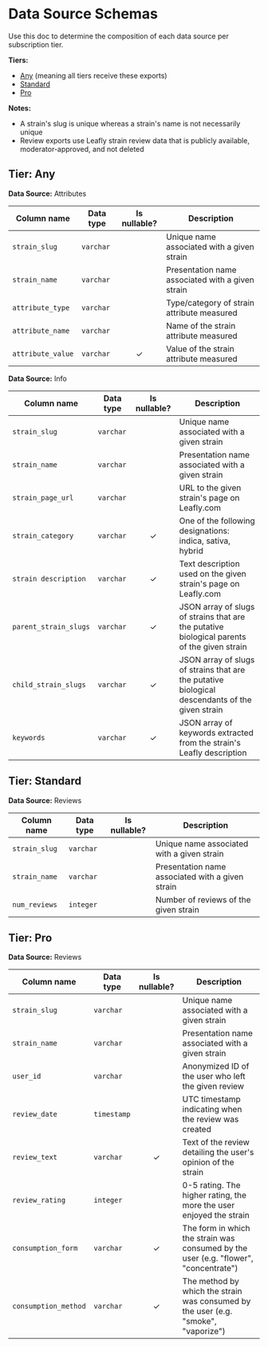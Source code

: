 # Data Source Schemas

Use this doc to determine the composition of each data source per subscription tier.

**Tiers:**
- [Any](#tier-any) (meaning all tiers receive these exports)
- [Standard](#tier-standard)
- [Pro](#tier-pro)

**Notes:**
- A strain's slug is unique whereas a strain's name is not necessarily unique
- Review exports use Leafly strain review data that is publicly available, moderator-approved, and not deleted

## Tier: Any

**Data Source:** Attributes

| Column name | Data type | Is nullable? | Description |
| --- | --- | :---: | --- |
| `strain_slug` | `varchar` | | Unique name associated with a given strain |
| `strain_name` | `varchar` | | Presentation name associated with a given strain |
| `attribute_type` | `varchar` | | Type/category of strain attribute measured |
| `attribute_name` | `varchar` | | Name of the strain attribute measured |
| `attribute_value` | `varchar` | &check; | Value of the strain attribute measured |

**Data Source:** Info

| Column name | Data type | Is nullable? | Description |
| --- | --- | :---: | --- |
| `strain_slug` | `varchar` | | Unique name associated with a given strain |
| `strain_name` | `varchar` | | Presentation name associated with a given strain |
| `strain_page_url` | `varchar` | | URL to the given strain's page on Leafly.com |
| `strain_category` | `varchar` | &check; | One of the following designations: indica, sativa, hybrid |
| `strain description` | `varchar` | &check; | Text description used on the given strain's page on Leafly.com |
| `parent_strain_slugs` | `varchar` | &check; | JSON array of slugs of strains that are the putative biological parents of the given strain |
| `child_strain_slugs` | `varchar` | &check; | JSON array of slugs of strains that are the putative biological descendants of the given strain |
| `keywords` | `varchar` | &check; | JSON array of keywords extracted from the strain's Leafly description |

## Tier: Standard

**Data Source:** Reviews

| Column name | Data type | Is nullable? | Description |
| --- | --- | :---: | --- |
| `strain_slug` | `varchar` | | Unique name associated with a given strain |
| `strain_name` | `varchar` | | Presentation name associated with a given strain |
| `num_reviews` | `integer` | | Number of reviews of the given strain|

## Tier: Pro

**Data Source:** Reviews

| Column name | Data type | Is nullable? | Description |
| --- | --- | :---: | --- |
| `strain_slug` | `varchar` | | Unique name associated with a given strain |
| `strain_name` | `varchar` | | Presentation name associated with a given strain |
| `user_id` | `varchar` | | Anonymized ID of the user who left the given review |
| `review_date` | `timestamp` | | UTC timestamp indicating when the review was created |
| `review_text` | `varchar` | &check; | Text of the review detailing the user's opinion of the strain |
| `review_rating` | `integer` | | 0-5 rating. The higher rating, the more the user enjoyed the strain |
| `consumption_form` | `varchar` | &check; | The form in which the strain was consumed by the user (e.g. "flower", "concentrate") |
| `consumption_method` | `varchar` | &check; | The method by which the strain was consumed by the user (e.g. "smoke", "vaporize") |
